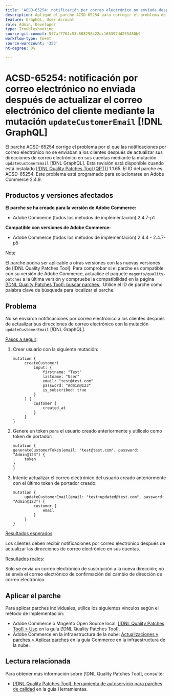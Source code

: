 ```yaml
---
title: 'ACSD-65254: notificación por correo electrónico no enviada después de actualizar el correo electrónico del cliente mediante updateCustomerEmail [!DNL GraphQL] mutation'
description: Aplique el parche ACSD-65254 para corregir el problema de Adobe Commerce por el que las notificaciones por correo electrónico no se enviaban a los clientes después de actualizar correctamente sus direcciones de correo electrónico en sus cuentas mediante la mutación updateCustomerEmail [!DNL GraphQL] mutation.
feature: GraphQL, User Account
role: Admin, Developer
type: Troubleshooting
source-git-commit: 5f7af7704c53c808298422dc165397dd255480b9
workflow-type: tm+mt
source-wordcount: '353'
ht-degree: 0%

---
```



# ACSD-65254: notificación por correo electrónico no enviada después de actualizar el correo electrónico del cliente mediante la mutación `updateCustomerEmail` [!DNL GraphQL]

El parche ACSD-65254 corrige el problema por el que las notificaciones por correo electrónico no se enviaban a los clientes después de actualizar sus direcciones de correo electrónico en sus cuentas mediante la mutación `updateCustomerEmail` [!DNL GraphQL]. Esta revisión está disponible cuando está instalado [[!DNL Quality Patches Tool (QPT)]](/help/tools/quality-patches-tool/quality-patches-tool-to-self-serve-quality-patches.md) 1.1.65. El ID del parche es ACSD-65254. Este problema está programado para solucionarse en Adobe Commerce 2.4.9.

## Productos y versiones afectados

**El parche se ha creado para la versión de Adobe Commerce:**

* Adobe Commerce (todos los métodos de implementación) 2.4.7-p1

**Compatible con versiones de Adobe Commerce:**

* Adobe Commerce (todos los métodos de implementación) 2.4.4 - 2.4.7-p5

>[!NOTE]
>
>El parche podría ser aplicable a otras versiones con las nuevas versiones de [!DNL Quality Patches Tool]. Para comprobar si el parche es compatible con su versión de Adobe Commerce, actualice el paquete `magento/quality-patches` a la última versión y compruebe la compatibilidad en la página [[!DNL Quality Patches Tool]: buscar parches ](https://experienceleague.adobe.com/tools/commerce-quality-patches/index.html?lang=es). Utilice el ID de parche como palabra clave de búsqueda para localizar el parche.

## Problema

No se enviaron notificaciones por correo electrónico a los clientes después de actualizar sus direcciones de correo electrónico con la mutación `updateCustomerEmail` [!DNL GraphQL].

<u>Pasos a seguir</u>:

1. Crear usuario con la siguiente mutación:

   ```
   mutation {
   	    createCustomer(
   		    input: {
   			    firstname: "Test"
   			    lastname: "User"
   			    email: "test@test.com"
   			    password: "Admin@123"
   			    is_subscribed: true
   		    }
   	    ) {
   		    customer {
   			    created_at
   		    }
   	    }
   }
   ```

1. Genere un token para el usuario creado anteriormente y utilícelo como token de portador:

   ```
   mutation {
   generateCustomerToken(email: "test@test.com", password: "Admin@123") {
   	    token
   }
   }
   ```

1. Intente actualizar el correo electrónico del usuario creado anteriormente con el último token de portador creado:

   ```
   mutation {
   	    updateCustomerEmail(email: "test+updated@test.com", password: "Admin@123") {
   		    customer {
   			    email
   		    }
   	    }
   }
   ```

<u>Resultados esperados</u>:

Los clientes deben recibir notificaciones por correo electrónico después de actualizar las direcciones de correo electrónico en sus cuentas.

<u>Resultados reales</u>:

Solo se envía un correo electrónico de suscripción a la nueva dirección; no se envía el correo electrónico de confirmación del cambio de dirección de correo electrónico.

## Aplicar el parche

Para aplicar parches individuales, utilice los siguientes vínculos según el método de implementación:

* Adobe Commerce o Magento Open Source local: [[!DNL Quality Patches Tool] > Uso](/help/tools/quality-patches-tool/usage.md) en la guía [!DNL Quality Patches Tool].
* Adobe Commerce en la infraestructura de la nube: [Actualizaciones y parches > Aplicar parches](https://experienceleague.adobe.com/docs/commerce-cloud-service/user-guide/develop/upgrade/apply-patches.html?lang=es) en la guía Commerce en la infraestructura de la nube.

## Lectura relacionada

Para obtener más información sobre [!DNL Quality Patches Tool], consulte:

* [[!DNL Quality Patches Tool]: herramienta de autoservicio para parches de calidad](/help/tools/quality-patches-tool/quality-patches-tool-to-self-serve-quality-patches.md) en la guía Herramientas.
